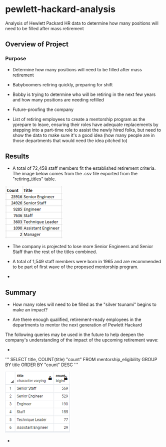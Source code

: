 # pewlett-hackard-analysis
Analysis of Hewlett Packard HR data to determine how many positions will need to be filled after mass retirement

## Overview of Project

### Purpose

* Determine how many positions will need to be filled after mass retirement

* Babyboomers retiring quickly, preparing for shift

* Bobby is trying to determine who will be retiring in the next few years and how many positions are needing refilled

* Future-proofing the company

* List of retiring employees to create a mentorship program as the yprepare to leave, ensuring their roles have adequate replacements by stepping into a part-time role to assist the newly hired folks, but need to show the data to make sure it's a good idea (how many people are in those departments that would need the idea pitched to)

## Results

* A total of 72,458 staff members fit the established retirement criteria. The image below comes from the .csv file exported from the  "retiring_titles" table.

![retiring_titles](Resources/Retiring_Titles.PNG)

* The company is projected to lose more Senior Engineers and Senior Staff than the rest of the titles combined.

* A total of 1,549 staff members were born in 1965 and are recommended to be part of first wave of the proposed mentorship program.

*

## Summary

* How many roles will need to be filled as the "silver tsunami" begins to make an impact?

* Are there enough qualified, retirement-ready employees in the departments to mentor the next generation of Pewlett Hackard

The following queries may be used in the future to help deepen the company's understanding of the impact of the upcoming retirement wave:

* 
'''
SELECT
		title,
		COUNT(title) "count"
FROM
		mentorship_eligibility
GROUP BY title
ORDER BY "count" DESC
'''

![New_Query_1](Resources/New_Query_1.PNG)

* 